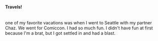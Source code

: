 #### Travels!
<br>one of my favorite vacations was when I went to Seattle with my partner Chaz. We went for Comiccon. I had so much fun. I didn't have fun at first because I'm a brat, but I got settled in and had a blast. 
